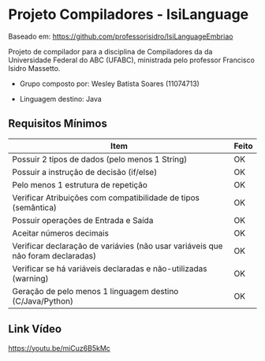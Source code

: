 # Projeto Compiladores - IsiLanguage

Baseado em: https://github.com/professorisidro/IsiLanguageEmbriao

Projeto de compilador para a disciplina de Compiladores da da Universidade Federal do ABC (UFABC), ministrada pelo professor Francisco Isidro Massetto.

- Grupo composto por: Wesley Batista Soares (11074713)


- Linguagem destino: Java

## Requisitos Mínimos

| Item | Feito |
|---|---|
| Possuir 2 tipos de dados (pelo menos 1 String)  | OK |
| Possuir a instrução de decisão (if/else) | OK |
| Pelo menos 1 estrutura de repetição | OK |
| Verificar Atribuições com compatibilidade de tipos (semântica)  | OK |
| Possuir operações de Entrada e Saída | OK |
| Aceitar números decimais | OK |
| Verificar declaração de variávies (não usar variáveis que não foram declaradas) | OK |
| Verificar se há variáveis declaradas e não-utilizadas (warning) | OK |
| Geração de pelo menos 1 linguagem destino (C/Java/Python) | OK |

## Link Vídeo

https://youtu.be/miCuz6B5kMc
